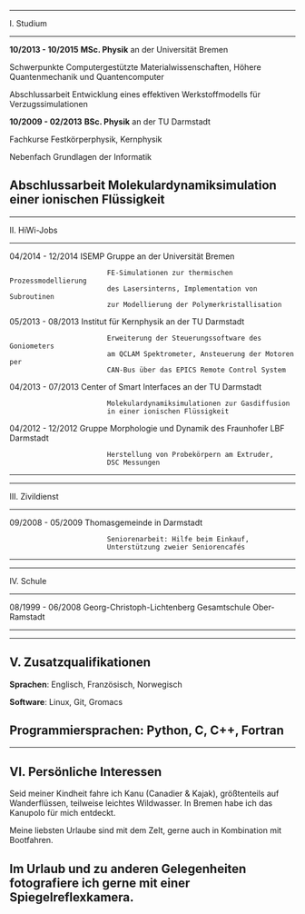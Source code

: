 
--------------------------------------------------------------------------------
I. Studium
------------------------    ----------------------------------------------------
**10/2013 - 10/2015**       **MSc. Physik** an der Universität Bremen

Schwerpunkte                Computergestützte Materialwissenschaften,
                            Höhere Quantenmechanik und Quantencomputer

Abschlussarbeit             Entwicklung eines effektiven Werkstoffmodells für
                            Verzugssimulationen

**10/2009 - 02/2013**       **BSc. Physik** an der TU Darmstadt

Fachkurse                   Festkörperphysik, Kernphysik

Nebenfach                   Grundlagen der Informatik

Abschlussarbeit             Molekulardynamiksimulation einer ionischen
                            Flüssigkeit
--------------------------------------------------------------------------------


--------------------------------------------------------------------------------
II. HiWi-Jobs
------------------------    ----------------------------------------------------
04/2014 - 12/2014           ISEMP Gruppe an der Universität Bremen

                            FE-Simulationen zur thermischen Prozessmodellierung
                            des Lasersinterns, Implementation von Subroutinen
                            zur Modellierung der Polymerkristallisation

05/2013 - 08/2013           Institut für Kernphysik an der TU Darmstadt

                            Erweiterung der Steuerungssoftware des Goniometers
                            am QCLAM Spektrometer, Ansteuerung der Motoren per
                            CAN-Bus über das EPICS Remote Control System

04/2013 - 07/2013           Center of Smart Interfaces an der TU Darmstadt

                            Molekulardynamiksimulationen zur Gasdiffusion
                            in einer ionischen Flüssigkeit

04/2012 - 12/2012           Gruppe Morphologie und Dynamik des Fraunhofer
                            LBF Darmstadt

                            Herstellung von Probekörpern am Extruder,
                            DSC Messungen
--------------------------------------------------------------------------------


--------------------------------------------------------------------------------
III. Zivildienst
------------------------    ----------------------------------------------------
09/2008 - 05/2009           Thomasgemeinde in Darmstadt

                            Seniorenarbeit: Hilfe beim Einkauf,
                            Unterstützung zweier Seniorencafés
--------------------------------------------------------------------------------


--------------------------------------------------------------------------------
IV. Schule
------------------------    ----------------------------------------------------
08/1999 - 06/2008           Georg-Christoph-Lichtenberg Gesamtschule
                            Ober-Ramstadt

--------------------------------------------------------------------------------


--------------------------------------------------------------------------------
V. Zusatzqualifikationen
--------------------------------------------------------------------------------
**Sprachen**: Englisch, Französisch, Norwegisch

**Software**: Linux, Git, Gromacs

**Programmiersprachen**: Python, C, C++, Fortran
--------------------------------------------------------------------------------


--------------------------------------------------------------------------------
VI. Persönliche Interessen
--------------------------------------------------------------------------------
Seid meiner Kindheit fahre ich Kanu (Canadier & Kajak), größtenteils auf
Wanderflüssen, teilweise leichtes Wildwasser. In Bremen habe ich das
Kanupolo für mich entdeckt.


Meine liebsten Urlaube sind mit dem Zelt, gerne auch in Kombination mit
Bootfahren.


Im Urlaub und zu anderen Gelegenheiten fotografiere ich gerne mit einer
Spiegelreflexkamera.
--------------------------------------------------------------------------------
